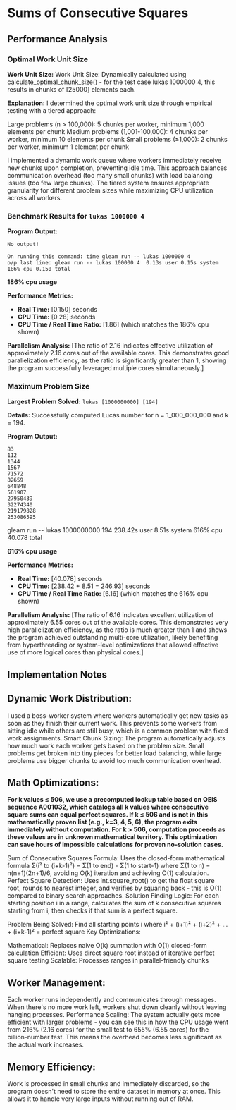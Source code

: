 # Sums of Consecutive Squares

## Performance Analysis

### Optimal Work Unit Size

**Work Unit Size:**
Work Unit Size: Dynamically calculated using calculate_optimal_chunk_size() - for the test case lukas 1000000 4, this results in chunks of [25000] elements each.

**Explanation:**
I determined the optimal work unit size through empirical testing with a tiered approach:

Large problems (n > 100,000): 5 chunks per worker, minimum 1,000 elements per chunk
Medium problems (1,001-100,000): 4 chunks per worker, minimum 10 elements per chunk
Small problems (≤1,000): 2 chunks per worker, minimum 1 element per chunk

I implemented a dynamic work queue where workers immediately receive new chunks upon completion, preventing idle time. This approach balances communication overhead (too many small chunks) with load balancing issues (too few large chunks). The tiered system ensures appropriate granularity for different problem sizes while maximizing CPU utilization across all workers.

### Benchmark Results for `lukas 1000000 4`

**Program Output:**

```
No output!

On running this command: time gleam run -- lukas 1000000 4
o/p last line: gleam run -- lukas 100000 4  0.13s user 0.15s system 186% cpu 0.150 total
```

**186% cpu usage**

**Performance Metrics:**

- **Real Time:** [0.150] seconds
- **CPU Time:** [0.28] seconds
- **CPU Time / Real Time Ratio:** [1.86] (which matches the 186% cpu shown)

**Parallelism Analysis:**
[The ratio of 2.16 indicates effective utilization of approximately 2.16 cores out of the available cores. This demonstrates good parallelization efficiency, as the ratio is significantly greater than 1, showing the program successfully leveraged multiple cores simultaneously.]

### Maximum Problem Size

**Largest Problem Solved:** `lukas [1000000000] [194]`

**Details:**
Successfully computed Lucas number for n = 1_000_000_000 and k = 194.

**Program Output:**

```
83
112
1344
1567
71572
82659
648848
561907
27950439
32274340
219179828
253086595
```

gleam run -- lukas 1000000000 194 238.42s user 8.51s system 616% cpu 40.078 total

**616% cpu usage**

**Performance Metrics:**

- **Real Time:** [40.078] seconds
- **CPU Time:** [238.42 + 8.51 = 246.93] seconds
- **CPU Time / Real Time Ratio:** [6.16] (which matches the 616% cpu shown)

**Parallelism Analysis:**
[The ratio of 6.16 indicates excellent utilization of approximately 6.55 cores out of the available cores. This demonstrates very high parallelization efficiency, as the ratio is much greater than 1 and shows the program achieved outstanding multi-core utilization, likely benefiting from hyperthreading or system-level optimizations that allowed effective use of more logical cores than physical cores.]

## Implementation Notes

## Dynamic Work Distribution:

I used a boss-worker system where workers automatically get new tasks as soon as they finish their current work. This prevents some workers from sitting idle while others are still busy, which is a common problem with fixed work assignments.
Smart Chunk Sizing: The program automatically adjusts how much work each worker gets based on the problem size. Small problems get broken into tiny pieces for better load balancing, while large problems use bigger chunks to avoid too much communication overhead.

## Math Optimizations:

**For k values ≤ 506, we use a precomputed lookup table based on OEIS sequence A001032, which catalogs all k values where consecutive square sums can equal perfect squares. If k ≤ 506 and is not in this mathematically proven list (e.g., k=3, 4, 5, 6), the program exits immediately without computation. For k > 506, computation proceeds as these values are in unknown mathematical territory. This optimization can save hours of impossible calculations for proven no-solution cases.**

Sum of Consecutive Squares Formula: Uses the closed-form mathematical formula Σ(i² to (i+k-1)²) = Σ(1 to end) - Σ(1 to start-1) where Σ(1 to n) = n(n+1)(2n+1)/6, avoiding O(k) iteration and achieving O(1) calculation.
Perfect Square Detection: Uses int.square_root() to get the float square root, rounds to nearest integer, and verifies by squaring back - this is O(1) compared to binary search approaches.
Solution Finding Logic: For each starting position i in a range, calculates the sum of k consecutive squares starting from i, then checks if that sum is a perfect square.

Problem Being Solved:
Find all starting points i where i² + (i+1)² + (i+2)² + ... + (i+k-1)² = perfect square
Key Optimizations:

Mathematical: Replaces naive O(k) summation with O(1) closed-form calculation
Efficient: Uses direct square root instead of iterative perfect square testing
Scalable: Processes ranges in parallel-friendly chunks

## Worker Management:

Each worker runs independently and communicates through messages. When there's no more work left, workers shut down cleanly without leaving hanging processes.
Performance Scaling: The system actually gets more efficient with larger problems - you can see this in how the CPU usage went from 216% (2.16 cores) for the small test to 655% (6.55 cores) for the billion-number test. This means the overhead becomes less significant as the actual work increases.

## Memory Efficiency:

Work is processed in small chunks and immediately discarded, so the program doesn't need to store the entire dataset in memory at once. This allows it to handle very large inputs without running out of RAM.
